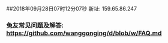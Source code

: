 ##2018年09月28日07时12分07秒 新址: 159.65.86.247
### 兔友常见问题及解答: https://github.com/wanggonging/d/blob/w/FAQ.md
